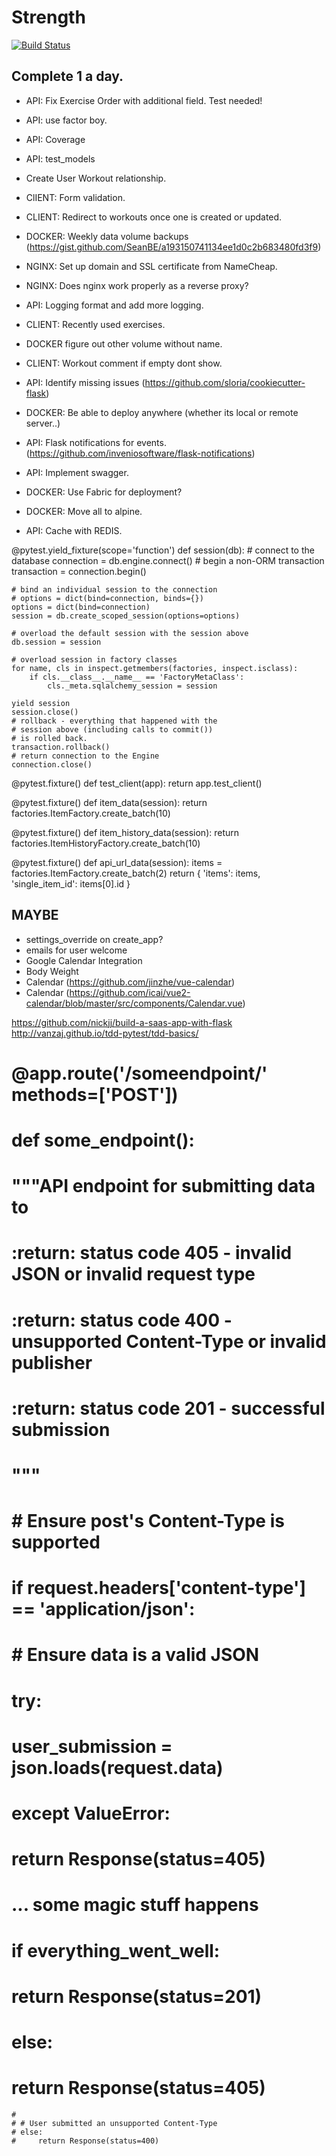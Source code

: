 # Strength

[![Build Status](https://travis-ci.com/SeanBE/logs-api.svg?token=YwoffpzcxpVgFc4sk6nY&branch=master)](https://travis-ci.com/SeanBE/logs-api)

## Complete 1 a day.
- API: Fix Exercise Order with additional field.  Test needed!
- API: use factor boy.
- API: Coverage
- API: test_models
- Create User Workout relationship.
- ClIENT: Form validation.
- CLIENT: Redirect to workouts once one is created or updated.
- DOCKER: Weekly data volume backups (https://gist.github.com/SeanBE/a193150741134ee1d0c2b683480fd3f9)
- NGINX: Set up domain and SSL certificate from NameCheap.
- NGINX: Does nginx work properly as a reverse proxy?
- API: Logging format and add more logging.
- CLIENT: Recently used exercises.



- DOCKER figure out other volume without name.
- CLIENT: Workout comment if empty dont show.

- API: Identify missing issues (https://github.com/sloria/cookiecutter-flask)
- DOCKER: Be able to deploy anywhere (whether its local or remote server..)
- API: Flask notifications for events. (https://github.com/inveniosoftware/flask-notifications)
- API: Implement swagger.
- DOCKER: Use Fabric for deployment?
- DOCKER: Move all to alpine.
- API: Cache with REDIS.

@pytest.yield_fixture(scope='function')
def session(db):
    # connect to the database
    connection = db.engine.connect()
    # begin a non-ORM transaction
    transaction = connection.begin()

    # bind an individual session to the connection
    # options = dict(bind=connection, binds={})
    options = dict(bind=connection)
    session = db.create_scoped_session(options=options)

    # overload the default session with the session above
    db.session = session

    # overload session in factory classes
    for name, cls in inspect.getmembers(factories, inspect.isclass):
        if cls.__class__.__name__ == 'FactoryMetaClass':
            cls._meta.sqlalchemy_session = session

    yield session
    session.close()
    # rollback - everything that happened with the
    # session above (including calls to commit())
    # is rolled back.
    transaction.rollback()
    # return connection to the Engine
    connection.close()


@pytest.fixture()
def test_client(app):
    return app.test_client()


@pytest.fixture()
def item_data(session):
    return factories.ItemFactory.create_batch(10)


@pytest.fixture()
def item_history_data(session):
    return factories.ItemHistoryFactory.create_batch(10)


@pytest.fixture()
def api_url_data(session):
    items = factories.ItemFactory.create_batch(2)
    return {
        'items': items,
        'single_item_id': items[0].id
    }


## MAYBE
- settings_override on create_app?
- emails for user welcome
- Google Calendar Integration
- Body Weight
- Calendar (https://github.com/jinzhe/vue-calendar)
- Calendar (https://github.com/icai/vue2-calendar/blob/master/src/components/Calendar.vue)


https://github.com/nickjj/build-a-saas-app-with-flask
http://vanzaj.github.io/tdd-pytest/tdd-basics/
# @app.route('/someendpoint/' methods=['POST'])
# def some_endpoint():
#     """API endpoint for submitting data to
#
#     :return: status code 405 - invalid JSON or invalid request type
#     :return: status code 400 - unsupported Content-Type or invalid publisher
#     :return: status code 201 - successful submission
#     """
#     # Ensure post's Content-Type is supported
#     if request.headers['content-type'] == 'application/json':
#         # Ensure data is a valid JSON
#         try:
#             user_submission = json.loads(request.data)
#         except ValueError:
#             return Response(status=405)
#         ... some magic stuff happens
#         if everything_went_well:
#             return Response(status=201)
#         else:
#             return Response(status=405)

    #
    # # User submitted an unsupported Content-Type
    # else:
    #     return Response(status=400)
